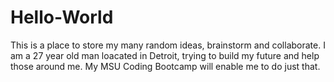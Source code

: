 # Hello-World
This is a place to store my many random ideas, brainstorm and collaborate.
I am a 27 year old man loacated in Detroit, trying to build my future and help those around me. My MSU Coding Bootcamp will enable me to do just that.  
